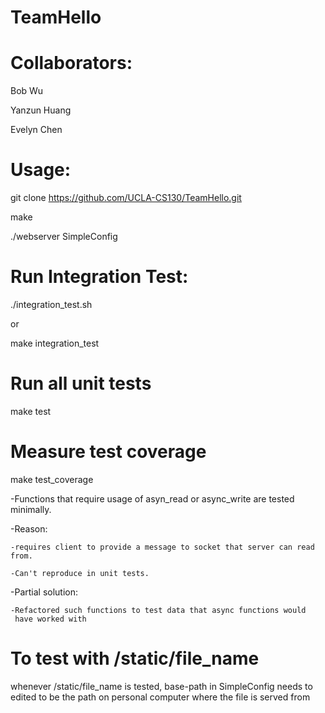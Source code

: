 # TeamHello

# Collaborators: 

Bob Wu

Yanzun Huang

Evelyn Chen

# Usage:

git clone https://github.com/UCLA-CS130/TeamHello.git

make 

./webserver SimpleConfig

# Run Integration Test:

./integration_test.sh

or 

make integration_test

# Run all unit tests

make test 

# Measure test coverage

make test_coverage

-Functions that require usage of asyn_read or async_write are tested minimally.

-Reason: 

    -requires client to provide a message to socket that server can read from.

    -Can't reproduce in unit tests.

-Partial solution: 

    -Refactored such functions to test data that async functions would 
     have worked with 

# To test with /static/file_name

whenever /static/file_name is tested, base-path in SimpleConfig needs to edited to be the path on personal computer where the file is served from
